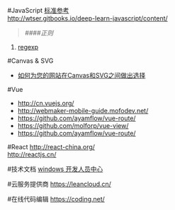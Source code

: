 #JavaScript
[标准参考](http://javascript.ruanyifeng.com/)  
http://wtser.gitbooks.io/deep-learn-javascript/content/  
>####*正则*
1. [regexp](http://longze.gitbooks.io/javascript-regexp/content/ ) 

#Canvas & SVG
* [如何为您的网站在Canvas和SVG之间做出选择](https://msdn.microsoft.com/zh-cn/ie/hh377884/)

#Vue
* http://cn.vuejs.org/  
* http://webmaker-mobile-guide.mofodev.net/  
* https://github.com/ayamflow/vue-route/  
* https://github.com/molforp/vue-view/  
* https://github.com/ayamflow/vue-route/

#React
http://react-china.org/  
http://reactjs.cn/

#技术文档
[windows 开发人员中心](https://dev.windows.com/zh-cn)

#云服务提供商
https://leancloud.cn/

#在线代码编辑
https://coding.net/